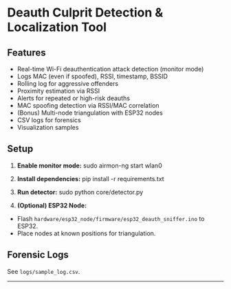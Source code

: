 # Deauth Culprit Detection & Localization Tool

## Features
- Real-time Wi-Fi deauthentication attack detection (monitor mode)
- Logs MAC (even if spoofed), RSSI, timestamp, BSSID
- Rolling log for aggressive offenders
- Proximity estimation via RSSI
- Alerts for repeated or high-risk deauths
- MAC spoofing detection via RSSI/MAC correlation
- (Bonus) Multi-node triangulation with ESP32 nodes
- CSV logs for forensics
- Visualization samples

## Setup

1. **Enable monitor mode:**
sudo airmon-ng start wlan0

2. **Install dependencies:**
pip install -r requirements.txt

3. **Run detector:**
sudo python core/detector.py

4. **(Optional) ESP32 Node:**
- Flash `hardware/esp32_node/firmware/esp32_deauth_sniffer.ino` to ESP32.
- Place nodes at known positions for triangulation.

## Forensic Logs

See `logs/sample_log.csv`.

---
